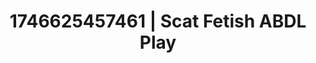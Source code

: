 ---
categories:
- Soft lighting seduction
- Erotic archetypes
- Interactive NSFW
- AI-generated
- Feather touch
- Erotic gaze
- ASMR
- Cosplay
image: /assets/images/1746625457461.jpg
layout: post
seo:
  description: Featured content with premium Scat Fetish, ABDL Play. HD images available.
  keywords: Scat Fetish, ABDL Play
  og_image: /assets/images/1746625457461.jpg
  schema_type: VisualArtwork
tags:
- '#1746625457461'
- Scat Fetish
- ABDL Play
title: 1746625457461 | Scat Fetish ABDL Play
---